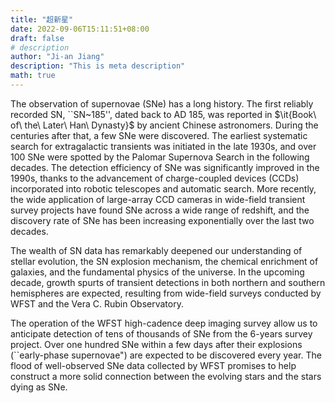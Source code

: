 ```yaml
---
title: "超新星"
date: 2022-09-06T15:11:51+08:00
draft: false
# description
author: "Ji-an Jiang"
description: "This is meta description"
math: true
---
```


The observation of supernovae (SNe) has a long history. The first reliably recorded SN, ``SN~185'', dated back to AD 185, was reported in $\it{Book\ of\ the\ Later\ Han\ Dynasty}$ by ancient Chinese astronomers. During the centuries after that, a few SNe were discovered. The earliest systematic search for extragalactic transients was initiated in the late 1930s, and over 100 SNe were spotted by the Palomar Supernova Search in the following decades. The detection efficiency of SNe was significantly improved in the 1990s, thanks to the advancement of charge-coupled devices (CCDs) incorporated into robotic telescopes and automatic search. More recently, the wide application of large-array CCD cameras in wide-field transient survey projects have found SNe across a wide range of redshift, and the discovery rate of SNe has been increasing exponentially over the last two decades.

The wealth of SN data has remarkably deepened our understanding of stellar evolution, the SN explosion mechanism, the chemical enrichment of galaxies, and the fundamental physics of the universe. In the upcoming decade, growth spurts of transient detections in both northern and southern hemispheres are expected, resulting from wide-field surveys conducted by WFST and the Vera C. Rubin Observatory.

The operation of the WFST high-cadence deep imaging survey allow us to anticipate detection of tens of thousands of SNe from the 6-years survey project. Over one hundred SNe within a few days after their explosions (``early-phase supernovae") are expected to be discovered every year. The flood of well-observed SNe data collected by WFST promises to help construct a more solid connection between the evolving stars and the stars dying as SNe.